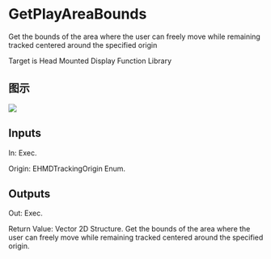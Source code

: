 # GetPlayAreaBounds

Get the bounds of the area where the user can freely move while remaining tracked centered around the specified origin

Target is Head Mounted Display Function Library

## 图示

![]($-20221218-19301988.png)

## Inputs

In: Exec.

Origin: EHMDTrackingOrigin Enum.  

## Outputs

Out: Exec.

Return Value: Vector 2D Structure. Get the bounds of the area where the user can freely move while remaining tracked centered around the specified origin.

